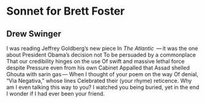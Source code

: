 # Sonnet for Brett Foster
## Drew Swinger
I was reading Jeffrey Goldberg’s new piece
In _The Atlantic_  — it was the one about
President Obama’s decision not
To be persuaded by a commonplace
That our credibility hinges on the use
Of swift and massive lethal force despite
Pressure even from his own Cabinet
Appalled that Assad shelled Ghouta with sarin gas —
When I thought of your poem on the way
Of denial, “Via Negativa,” whose lines
Celebrated their (your rhyme) reticence.
Why am I even talking this way to you?
I watched you being buried, yet in the end
I wonder if I had ever been your friend.